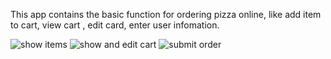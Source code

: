 This app contains the basic function for ordering pizza online, like add item to cart, view cart , edit card, enter user infomation.

![show items](https://github.com/user-attachments/assets/78d8cd21-e6e8-4653-828a-91daa9f52dfc)
![show and edit cart](https://github.com/user-attachments/assets/f8b7c2e0-6737-4ae2-a8dd-ff2fa6c84029)
![submit order](https://github.com/user-attachments/assets/e8b06156-f5fc-48e9-aa79-20be604ed314)
